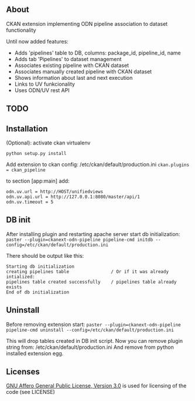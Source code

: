 About
-------

CKAN extension implementing ODN pipeline association to dataset functionality 

Until now added features:
* Adds 'pipelines' table to DB, columns: package_id, pipeline_id, name
* Adds tab 'Pipelines' to dataset management
* Associates existing pipeline with CKAN dataset
* Associates manually created pipeline with CKAN dataset
* Shows information about last and next execution
* Links to UV funkcionality
* Uses ODN/UV rest API

TODO
-------


Installation
-------

(Optional): activate ckan virtualenv

``` python setup.py install ```

Add extension to ckan config: /etc/ckan/default/production.ini
``` ckan.plugins = ckan_pipeline ```

to section [app:main] add:
```
odn.uv.url = http://HOST/unifiedviews
odn.uv.api.url = http://127.0.0.1:8080/master/api/1
odn.uv.timeout = 5
```

DB init
-------

After installing plugin and restarting apache server start db initialization:
``` paster --plugin=ckanext-odn-pipeline pipeline-cmd initdb --config=/etc/ckan/default/production.ini ```

There should be output like this:
```
Starting db initialization
creating pipelines table				/ Or if it was already intialized:
pipelines table created successfully	/ pipelines table already exists
End of db initialization
```

Uninstall
-------

Before removing extension start:
``` paster --plugin=ckanext-odn-pipeline pipeline-cmd uninstall --config=/etc/ckan/default/production.ini ```

This will drop tables created in DB init script.
Now you can remove plugin string from: /etc/ckan/default/production.ini
And remove from python installed extension egg.

Licenses
-------

[GNU Affero General Public License, Version 3.0](http://www.gnu.org/licenses/agpl-3.0.html) is used for licensing of the code (see LICENSE)
